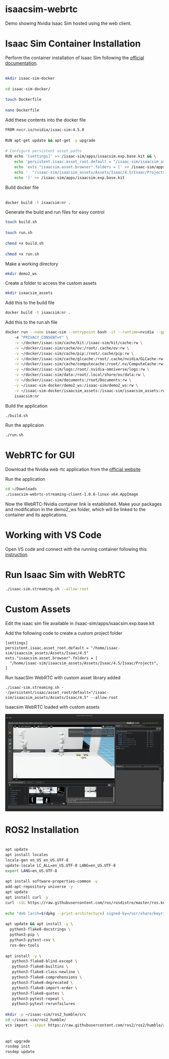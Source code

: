 # isaacsim-webrtc
Demo showing Nvidia Isaac Sim hosted using the web client.

# Isaac Sim Container Installation

Perform the container installation of Isaac Sim following the [official documentation](https://docs.isaacsim.omniverse.nvidia.com/latest/installation/install_container.html).


```bash

mkdir isaac-sim-docker

cd isaac-sim-docker/

touch Dockerfile

nano Dockerfile

```

Add these contents into the docker file

```bash
FROM nvcr.io/nvidia/isaac-sim:4.5.0

RUN apt-get update && apt-get -y upgrade

# Configure persistent asset paths
RUN echo '[settings]' >> /isaac-sim/apps/isaacsim.exp.base.kit && \
    echo 'persistent.isaac.asset_root.default = "/isaac-sim/isaacsim_assets/Assets/Isaac/4.5"' >> /isaac-sim/apps/isaacsim.exp.base.kit && \
    echo 'exts."isaacsim.asset.browser".folders = [' >> /isaac-sim/apps/isaacsim.exp.base.kit && \
    echo '  "/isaac-sim/isaacsim_assets/Assets/Isaac/4.5/Isaac/Projects",' >> /isaac-sim/apps/isaacsim.exp.base.kit && \
    echo ']' >> /isaac-sim/apps/isaacsim.exp.base.kit
```
Build docker file

```bash

docker build -t isaacsim:nr . 

```
Generate the build and run files for easy control

```bash
touch build.sh

touch run.sh

chmod +x build.sh

chmod +x run.sh
```
Make a working directory
```bash
mkdir demo2_ws

```
Create a folder to access the custom assets
```bash
mkdir isaacsim_assets

```

Add this to the build file

```bash
docker build -t isaacsim:nr .
```

Add this to the run.sh file

```bash
docker run --name isaac-sim --entrypoint bash -it --runtime=nvidia --gpus all -e "ACCEPT_EULA=Y" --rm ->
    -e "PRIVACY_CONSENT=Y" \
    -v ~/docker/isaac-sim/cache/kit:/isaac-sim/kit/cache:rw \
    -v ~/docker/isaac-sim/cache/ov:/root/.cache/ov:rw \
    -v ~/docker/isaac-sim/cache/pip:/root/.cache/pip:rw \
    -v ~/docker/isaac-sim/cache/glcache:/root/.cache/nvidia/GLCache:rw \
    -v ~/docker/isaac-sim/cache/computecache:/root/.nv/ComputeCache:rw \
    -v ~/docker/isaac-sim/logs:/root/.nvidia-omniverse/logs:rw \
    -v ~/docker/isaac-sim/data:/root/.local/share/ov/data:rw \
    -v ~/docker/isaac-sim/documents:/root/Documents:rw \
    -v ~/isaac-sim-docker/demo2_ws:/isaac-sim/demo2_ws:rw \
    -v ~/isaac-sim-docker/isaacsim_assets:/isaac-sim/isaacsim_assets:rw \
    isaacsim:nr
```

Build the application
```bash
./build.sh
```

Run the applicaion 
```bash
./run.sh
```

# WebRTC for GUI

Download the Nvidia web rtc application from the [official website](https://docs.isaacsim.omniverse.nvidia.com/latest/installation/manual_livestream_clients.html)


Run the application

```bash
cd ~/Downloads
./isaacsim-webrtc-streaming-client-1.0.6-linux-x64.AppImage 
```

Now the WebRTC-Nvidia container link is established. Make your packages and modification in the demo2_ws folder, which will be linked to the container and its applications.


# Working with VS Code
Open VS code and connect with the running container following this [instruction](https://learn.microsoft.com/en-us/visualstudio/docker/tutorials/docker-tutorial).

# Run Isaac Sim with WebRTC

```bash
./isaac-sim.streaming.sh --allow-root 
```

# Custom Assets
Edit the isaac sim file available in /isaac-sim/apps/isaacsim.exp.base.kit

Add the following code to create a custom project folder

```
[settings]
persistent.isaac.asset_root.default = "/home/isaac-sim/isaacsim_assets/Assets/Isaac/4.5"
exts."isaacsim.asset.browser".folders = [
  "/home/isaac-sim/isaacsim_assets/Assets/Isaac/4.5/Isaac/Projects",
]
```
Run IsaacSIm WebRTC with custom asset library added
```
./isaac-sim.streaming.sh --/persistent/isaac/asset_root/default="/isaac-sim/isaacsim_assets/Assets/Isaac/4.5" --allow-root

```

Isaacsim WebRTC loaded with custom assets

![alt text](image.png)


# ROS2 Installation

```bash

apt update
apt install locales
locale-gen en_US en_US.UTF-8
update-locale LC_ALL=en_US.UTF-8 LANG=en_US.UTF-8
export LANG=en_US.UTF-8

apt install software-properties-common -y
add-apt-repository universe -y
apt update
apt install curl -y
curl -sSL https://raw.githubusercontent.com/ros/rosdistro/master/ros.key -o /usr/share/keyrings/ros-archive-keyring.gpg

echo "deb [arch=$(dpkg --print-architecture) signed-by=/usr/share/keyrings/ros-archive-keyring.gpg] http://packages.ros.org/ros2/ubuntu $(. /etc/os-release && echo $UBUNTU_CODENAME) main" | tee /etc/apt/sources.list.d/ros2.list > /dev/null

apt update && apt install -y \
  python3-flake8-docstrings \
  python3-pip \
  python3-pytest-cov \
  ros-dev-tools

apt install -y \
   python3-flake8-blind-except \
   python3-flake8-builtins \
   python3-flake8-class-newline \
   python3-flake8-comprehensions \
   python3-flake8-deprecated \
   python3-flake8-import-order \
   python3-flake8-quotes \
   python3-pytest-repeat \
   python3-pytest-rerunfailures

mkdir -p ~/isaac-sim/ros2_humble/src
cd ~/isaac-sim/ros2_humble/
vcs import --input https://raw.githubusercontent.com/ros2/ros2/humble/ros2.repos src


apt upgrade
rosdep init
rosdep update
````